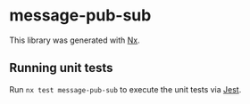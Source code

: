 # message-pub-sub

This library was generated with [Nx](https://nx.dev).

## Running unit tests

Run `nx test message-pub-sub` to execute the unit tests via [Jest](https://jestjs.io).
